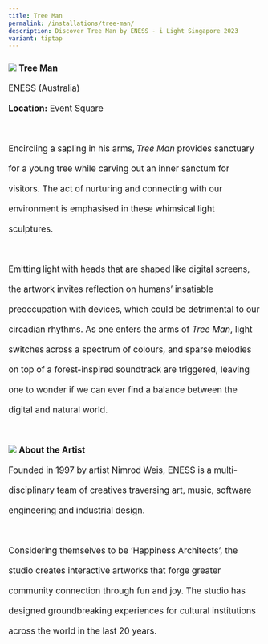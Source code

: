 ```yaml
---
title: Tree Man
permalink: /installations/tree-man/
description: Discover Tree Man by ENESS - i Light Singapore 2023
variant: tiptap
---
```

<p style="font-size:17px; line-height:40px"> 
<img src="/images/Installations/RL%20Images/tree%20man-min%20(1).jpg">
<b>Tree Man </b><br>
ENESS (Australia)<br>
<b>Location:</b> Event Square
<br><br>
Encircling a sapling in his arms, <i>Tree Man</i> provides sanctuary for a young tree while carving out an inner sanctum for visitors. The act of nurturing and connecting with our environment is emphasised in these whimsical light sculptures.
<br><br>
Emitting light with heads that are shaped like digital screens, the artwork invites reflection on humans’ insatiable preoccupation with devices, which could be detrimental to our circadian rhythms. As one enters the arms of <i>Tree Man</i>, light switches across a spectrum of colours, and sparse melodies on top of a forest-inspired soundtrack are triggered, leaving one to wonder if we can ever find a balance between the digital and natural world. 
<br><br>
<img src="/images/Installations/2nd%20release/nimrodweis_profile_landscape_ilsg23%20-%20lyndal%20hall-min%20(1).jpg">
<b>About the Artist</b><br>
Founded in 1997 by artist Nimrod Weis, ENESS is a multi-disciplinary team of creatives traversing art, music, software engineering and industrial design.&nbsp;
<br><br>
Considering themselves to be ‘Happiness Architects’, the studio creates interactive artworks that forge greater community connection through fun and joy. The studio has designed groundbreaking experiences for cultural institutions across the world in the last 20 years.</p>